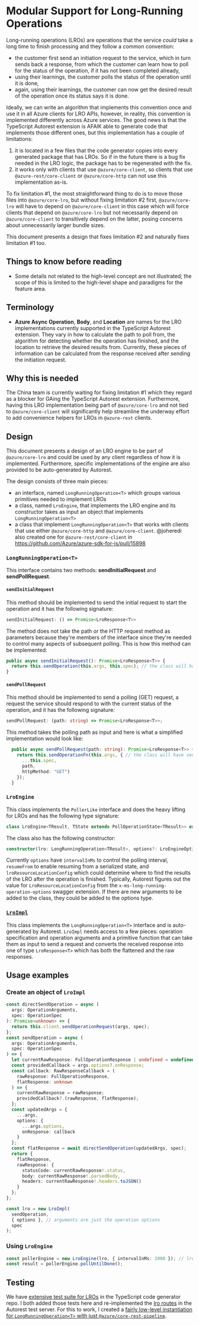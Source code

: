 # Modular Support for Long-Running Operations

Long-running operations (LROs) are operations that the service _could_ take a long time to finish processing and they follow a common convention:

- the customer first send an initiation request to the service, which in turn sends back a response, from which the customer can learn how to poll for the status of the operation, if it has not been completed already,
- using their learnings, the customer polls the status of the operation until it is done,
- again, using their learnings, the customer can now get the desired result of the operation once its status says it is done.

Ideally, we can write an algorithm that implements this convention once and use it in all Azure clients for LRO APIs, however, in reality, this convention is implemented differently across Azure services. The good news is that the TypeScript Autorest extension is AFAIK able to generate code that implements those different ones, but this implementation has a couple of limitations:

1. it is located in a few files that the code generator copies into every generated package that has LROs. So if in the future there is a bug fix needed in the LRO logic, the package has to be regenerated with the fix.
2. it works only with clients that use `@azure/core-client`, so clients that use `@azure-rest/core-client` or `@azure/core-http` can not use this implementation as-is.

To fix limitation #1, the most straightforward thing to do is to move those files into `@azure/core-lro`, but without fixing limitation #2 first, `@azure/core-lro` will have to depend on `@azure/core-client` in this case which will force clients that depend on `@azure/core-lro` but not necessarily depend on `@azure/core-client` to transitively depend on the latter, posing concerns about unnecessarily larger bundle sizes.

This document presents a design that fixes limitation #2 and naturally fixes limitation #1 too.

## Things to know before reading

- Some details not related to the high-level concept are not illustrated; the scope of this is limited to the high-level shape and paradigms for the feature area.

## Terminology

- **Azure Async Operation**, **Body**, and **Location** are names for the LRO implementations currently supported in the TypeScript Autorest extension. They vary in how to calculate the path to poll from, the algorithm for detecting whether the operation has finished, and the location to retrieve the desired results from. Currently, these pieces of information can be calculated from the response received after sending the initiation request.

## Why this is needed

The China team is currently waiting for fixing limitation #1 which they regard as a blocker for GAing the TypeScript Autorest extension. Furthermore, having this LRO implementation being part of `@azure/core-lro` and not tied to `@azure/core-client` will significantly help streamline the underway effort to add convenience helpers for LROs in `@azure-rest` clients.

## Design

This document presents a design of an LRO engine to be part of `@azure/core-lro` and could be used by any client regardless of how it is implemented. Furthermore, specific implementations of the engine are also provided to be auto-generated by Autorest.

The design consists of three main pieces:

- an interface, named `LongRunningOperation<T>` which groups various primitives needed to implement LROs
- a class, named `LroEngine`, that implements the LRO engine and its constructor takes as input an object that implements `LongRunningOperation<T>`
- a class that implement `LongRunningOperation<T>` that works with clients that use either `@azure/core-http` and `@azure/core-client`. @joheredi also created one for `@azure-rest/core-client` in https://github.com/Azure/azure-sdk-for-js/pull/15898

### `LongRunningOperation<T>`

This interface contains two methods: **sendInitialRequest** and **sendPollRequest**.

#### `sendInitialRequest`

This method should be implemented to send the initial request to start the operation and it has the following signature:

```ts
sendInitialRequest: () => Promise<LroResponse<T>>
```

The method does not take the path or the HTTP request method as parameters because they're members of the interface since they're needed to control many aspects of subsequent polling. This is how this method can be implemented:

```ts
public async sendInitialRequest(): Promise<LroResponse<T>> {
  return this.sendOperation(this.args, this.spec); // the class will have sendOperation, args, and spec as private fields
}
```

#### `sendPollRequest`

This method should be implemented to send a polling (GET) request, a request the service should respond to with the current status of the operation, and it has the following signature:

```ts
sendPollRequest: (path: string) => Promise<LroResponse<T>>;
```

This method takes the polling path as input and here is what a simplified implementation would look like:

```ts
  public async sendPollRequest(path: string): Promise<LroResponse<T>> {
    return this.sendOperationFn(this.args, { // the class will have sendOperation, args, and spec as private fields
      ...this.spec,
      path,
      httpMethod: "GET")
    });
  }
```

### `LroEngine`

This class implements the `PollerLike` interface and does the heavy lifting for LROs and has the following type signature:

```ts
class LroEngine<TResult, TState extends PollOperationState<TResult>> extends Poller<TState, TResult>
```

The class also has the following constructor:

```ts
constructor(lro: LongRunningOperation<TResult>, options?: LroEngineOptions);
```

Currently `options` have `intervalInMs` to control the polling interval, `resumeFrom` to enable resuming from a serialized state, and `lroResourceLocationConfig` which could determine where to find the results of the LRO after the operation is finished. Typically, Autorest figures out the value for `LroResourceLocationConfig` from the `x-ms-long-running-operation-options` swagger extension. If there are new arguments to be added to the class, they could be added to the options type.

### [`LroImpl`](https://github.com/Azure/autorest.typescript/blob/main/packages/autorest.typescript/src/lroImpl.ts)

This class implements the `LongRunningOperation<T>` interface and is auto-generated by Autorest. `LroImpl` needs access to a few pieces: operation specification and operation arguments and a primitive function that can take them as input to send a request and converts the received response into one of type `LroResponse<T>` which has both the flattened and the raw responses.

## Usage examples

### Create an object of `LroImpl`

```ts
const directSendOperation = async (
  args: OperationArguments,
  spec: OperationSpec
): Promise<unknown> => {
  return this.client.sendOperationRequest(args, spec);
};
const sendOperation = async (
  args: OperationArguments,
  spec: OperationSpec
) => {
  let currentRawResponse: FullOperationResponse | undefined = undefined;
  const providedCallback = args.options?.onResponse;
  const callback: RawResponseCallback = (
    rawResponse: FullOperationResponse,
    flatResponse: unknown
  ) => {
    currentRawResponse = rawResponse;
    providedCallback?.(rawResponse, flatResponse);
  };
  const updatedArgs = {
    ...args,
    options: {
      ...args.options,
      onResponse: callback
    }
  };
  const flatResponse = await directSendOperation(updatedArgs, spec);
  return {
    flatResponse,
    rawResponse: {
      statusCode: currentRawResponse!.status,
      body: currentRawResponse!.parsedBody,
      headers: currentRawResponse!.headers.toJSON()
    }
  };
};

const lro = new LroImpl(
  sendOperation,
  { options }, // arguments are just the operation options
  spec
);
```

### Using `LroEngine`

```ts
const pollerEngine = new LroEngine(lro, { intervalInMs: 2000 }); // lro was instantiated in the previous section
const result = pollerEngine.pollUntilDone();
```

## Testing

We have [extensive test suite for LROs](https://github.com/Azure/autorest.typescript/blob/main/packages/autorest.typescript/test/integration/lro.spec.ts) in the TypeScript code generator repo. I both added those tests here and re-implemented the [lro routes](https://github.com/Azure/autorest.testserver/blob/main/legacy/routes/lros.js) in the Autorest test server. For this to work, I created a [fairly low-level instantiation for `LongRunningOperation<T>` with just `@azure/core-rest-pipeline`](https://github.com/Azure/azure-sdk-for-js/blob/main/sdk/core/core-lro/test/utils/coreRestPipelineLro.ts).
